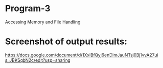 # Program-3
Accessing Memory and File Handling


# Screenshot of output results:
https://docs.google.com/document/d/1XxIBfQyj6enDImJauNTsj0Bj1vvA27uis_JBKSqbN2c/edit?usp=sharing
